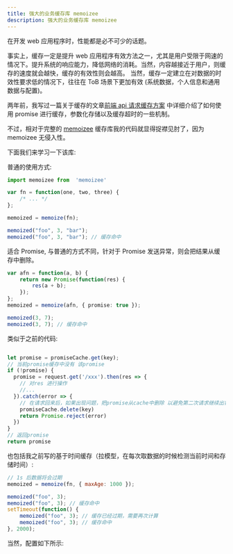 ```yaml
---
title: 强大的业务缓存库 memoizee
description: 强大的业务缓存库 memoizee
---
```


在开发 web 应用程序时，性能都是必不可少的话题。

事实上，缓存一定是提升 web 应用程序有效方法之一，尤其是用户受限于网速的情况下。提升系统的响应能力，降低网络的消耗。当然，内容越接近于用户，则缓存的速度就会越快，缓存的有效性则会越高。
当然，缓存一定建立在对数据的时效性要求低的情况下，往往在 ToB 场景下更加有效 (系统数据，个人信息和通用数据与配置)。

两年前，我写过一篇关于缓存的文章[前端 api 请求缓存方案](https://github.com/wsafight/personBlog/issues/2) 中详细介绍了如何使用 promise 进行缓存，参数化存储以及缓存超时的一些机制。


不过，相对于完整的 [memoizee](https://github.com/medikoo/memoizee) 缓存库我的代码就显得捉襟见肘了，因为 memoizee 无侵入性。

下面我们来学习一下该库:

普通的使用方式:

```ts
import memoizee from  'memoizee'

var fn = function(one, two, three) {
	/* ... */
};

memoized = memoize(fn);

memoized("foo", 3, "bar");
memoized("foo", 3, "bar"); // 缓存命中
```

适合 Promise, 与普通的方式不同，针对于 Promise 发送异常，则会把结果从缓存中删除。 
```ts
var afn = function(a, b) {
	return new Promise(function(res) {
		res(a + b);
	});
};
memoized = memoize(afn, { promise: true });

memoized(3, 7);
memoized(3, 7); // 缓存命中
```

类似于之前的代码:

```ts

let promise = promiseCache.get(key);
// 当前promise缓存中没有 该promise
if (!promise) {
  promise = request.get('/xxx').then(res => {
    // 对res 进行操作
    //...
  }).catch(error => {
    // 在请求回来后，如果出现问题，把promise从cache中删除 以避免第二次请求继续出错S
    promiseCache.delete(key)
    return Promise.reject(error)
  })
}
// 返回promise
return promise
```

也包括我之前写的基于时间缓存（拉模型，在每次取数据的时候检测当前时间和存储时间）:

```js
// 1s 后数据将会过期
memoized = memoize(fn, { maxAge: 1000 }); 

memoized("foo", 3);
memoized("foo", 3); // 缓存命中
setTimeout(function() {
	memoized("foo", 3); // 缓存已经过期，需要再次计算
	memoized("foo", 3); // 缓存命中
}, 2000);

```

当然，配置如下所示:

